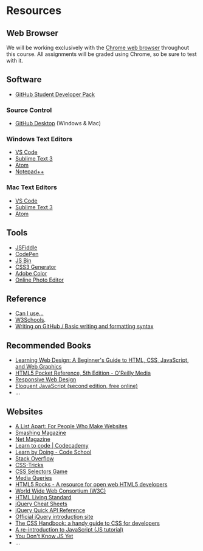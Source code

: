 # Resources

## Web Browser
We will be working exclusively with the [Chrome web browser](https://www.google.com/chrome/) throughout this course. All assignments will be graded using Chrome, so be sure to test with it.

## Software

- [GitHub Student Developer Pack](https://education.github.com/pack)

### Source Control
- [GitHub Desktop](https://desktop.github.com) (Windows & Mac)

### Windows Text Editors
- [VS Code](https://code.visualstudio.com)
- [Sublime Text 3](https://www.sublimetext.com/)
- [Atom](https://atom.io/)
- [Notepad++](http://notepad-plus-plus.org/)

### Mac Text Editors
- [VS Code](https://code.visualstudio.com/docs/setup/mac)
- [Sublime Text 3](https://www.sublimetext.com/3)
- [Atom](https://atom.io/)

## Tools
- [JSFiddle](https://jsfiddle.net/)
- [CodePen](http://codepen.io/)
- [JS Bin](https://jsbin.com)
- [CSS3 Generator](http://css3generator.com/)
- [Adobe Color](https://color.adobe.com/create/color-wheel//)
- [Online Photo Editor](http://pixlr.com/editor/)

## Reference
- [Can I use...](http://caniuse.com/)
- [W3Schools](http://www.w3schools.com).
- [Writing on GitHub / Basic writing and formatting syntax ](https://help.github.com/articles/basic-writing-and-formatting-syntax/)

## Recommended Books
- [Learning Web Design: A Beginner's Guide to HTML, CSS, JavaScript, and Web Graphics](https://www.amazon.com/Learning-Web-Design-Beginners-JavaScript/dp/1449319270/)
- [HTML5 Pocket Reference, 5th Edition - O'Reilly Media](http://shop.oreilly.com/product/0636920029274.do)
- [Responsive Web Design](http://www.abookapart.com/products/responsive-web-design)
- [Eloquent JavaScript (second edition, free online)](http://eloquentjavascript.net/)
- ...

## Websites
- [A List Apart: For People Who Make Websites](http://alistapart.com/)
- [Smashing Magazine](http://www.smashingmagazine.com/)
- [Net Magazine](http://www.creativebloq.com/net-magazine)
- [Learn to code | Codecademy](https://www.codecademy.com/)
- [Learn by Doing - Code School](https://www.codeschool.com/)
- [Stack Overflow](https://stackoverflow.com/)
- [CSS-Tricks](https://css-tricks.com/)
- [CSS Selectors Game](http://flukeout.github.io)
- [Media Queries](https://mediaqueri.es/)
- [HTML5 Rocks - A resource for open web HTML5 developers](https://www.html5rocks.com/en/)
- [World Wide Web Consortium (W3C)](https://www.w3.org/)
- [HTML Living Standard](https://html.spec.whatwg.org/multipage/)
- [jQuery Cheat Sheets](http://www.javascripttoolbox.com/jquery/cheatsheet/)
- [jQuery Quick API Reference](https://oscarotero.com/jquery/)
- [Official jQuery introduction site](http://learn.jquery.com/)
- [The CSS Handbook: a handy guide to CSS for developers](https://www.freecodecamp.org/news/the-css-handbook-a-handy-guide-to-css-for-developers-b56695917d11/)
- [A re-introduction to JavaScript (JS tutorial)](https://developer.mozilla.org/en-US/docs/Web/JavaScript/A_re-introduction_to_JavaScript)
- [You Don't Know JS Yet](https://github.com/getify/You-Dont-Know-JS)
- ...
